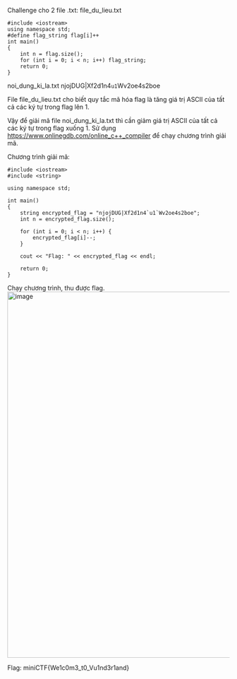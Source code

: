 Challenge cho 2 file .txt:
file_du_lieu.txt
```
#include <iostream>
using namespace std;
#define flag_string flag[i]++
int main()
{
    int n = flag.size();
    for (int i = 0; i < n; i++) flag_string;
    return 0;
}
```

noi_dung_ki_la.txt
njojDUG|Xf2d1n4`u1`Wv2oe4s2boe

File file_du_lieu.txt cho biết quy tắc mã hóa flag là tăng giá trị ASCII của tất cả các ký tự trong flag lên 1.

Vậy để giải mã file noi_dung_ki_la.txt thì cần giảm giá trị ASCII của tất cả các ký tự trong flag xuống 1.
Sử dụng https://www.onlinegdb.com/online_c++_compiler để chạy chương trình giải mã.

Chương trình giải mã:
```
#include <iostream>
#include <string>

using namespace std;

int main()
{
    string encrypted_flag = "njojDUG|Xf2d1n4`u1`Wv2oe4s2boe";
    int n = encrypted_flag.size();
    
    for (int i = 0; i < n; i++) {
        encrypted_flag[i]--;
    }

    cout << "Flag: " << encrypted_flag << endl; 
    
    return 0;
}
```

Chạy chương trình, thu được flag.
<img width="969" height="829" alt="image" src="https://github.com/user-attachments/assets/5583c571-fe39-4c4f-bad5-414fe491afab" />

Flag: miniCTF{We1c0m3_t0_Vu1nd3r1and}
